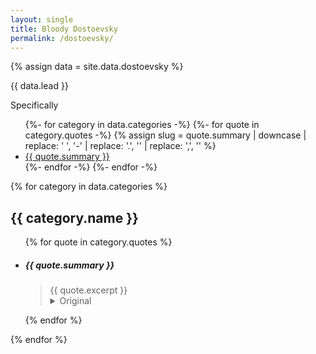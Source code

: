 ```yaml
---
layout: single
title: Bloody Dostoevsky
permalink: /dostoevsky/
---
```


{% assign data = site.data.dostoevsky %}

{{ data.lead }}

Specifically
<ul>
    {%- for category in data.categories -%}
        {%- for quote in category.quotes -%}
            {% assign slug = quote.summary | downcase | replace: ' ', '-' | replace: '.', '' | replace: ',', '' %}
            <li><a href="#{{ slug }}">{{ quote.summary }}</a></li>
        {%- endfor -%}
    {%- endfor -%}
</ul>

<div>
    {% for category in data.categories %}
        <h2>{{ category.name }}</h2>
        <ul>
            {% for quote in category.quotes %}
                <li><h5>{{ quote.summary }}</h5></li>
                <blockquote>
                    {{ quote.excerpt }}
                    <details>
                        <summary>Original</summary>
                        {{ quote.original }}
                        <br><br>
                        <i>{{ quote.source }}</i>
                    </details>
                </blockquote>
            {% endfor %}
        </ul>
    {% endfor %}
</div>
